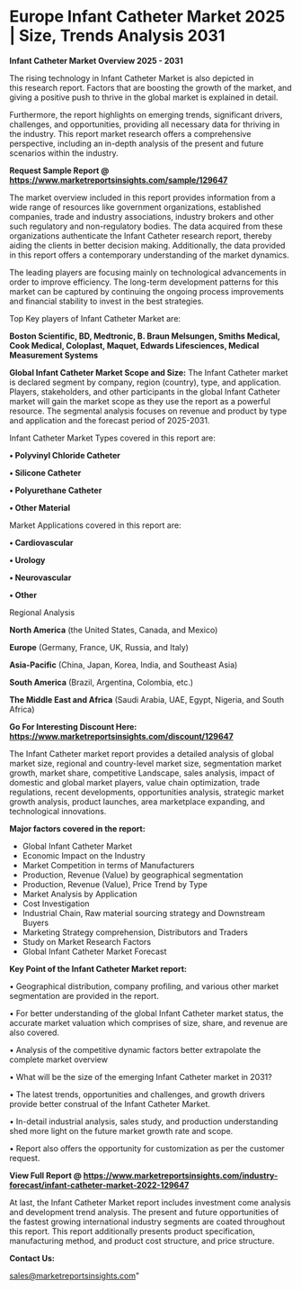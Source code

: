 # Europe Infant Catheter Market 2025 | Size, Trends Analysis 2031

<Strong> Infant Catheter Market Overview 2025 - 2031</strong>

The rising technology in Infant Catheter Market is also depicted in this research report. Factors that are boosting the growth of the market, and giving a positive push to thrive in the global market is explained in detail.

Furthermore, the report highlights on emerging trends, significant drivers, challenges, and opportunities, providing all necessary data for thriving in the industry. This report market research offers a comprehensive perspective, including an in-depth analysis of the present and future scenarios within the industry.

<strong>Request Sample Report @ <a href=https://www.marketreportsinsights.com/sample/129647>https://www.marketreportsinsights.com/sample/129647</a></strong>

The market overview included in this report provides information from a wide range of resources like government organizations, established companies, trade and industry associations, industry brokers and other such regulatory and non-regulatory bodies. The data acquired from these organizations authenticate the Infant Catheter research report, thereby aiding the clients in better decision making. Additionally, the data provided in this report offers a contemporary understanding of the market dynamics.

The leading players are focusing mainly on technological advancements in order to improve efficiency. The long-term development patterns for this market can be captured by continuing the ongoing process improvements and financial stability to invest in the best strategies.

Top Key players of Infant Catheter Market are:

<strong>Boston Scientific, BD, Medtronic, B. Braun Melsungen, Smiths Medical, Cook Medical, Coloplast, Maquet, Edwards Lifesciences, Medical Measurement Systems</strong>

<strong><b>Global Infant Catheter Market Scope and Size:</b></strong>
The Infant Catheter market is declared segment by company, region (country), type, and application. Players, stakeholders, and other participants in the global Infant Catheter market will gain the market scope as they use the report as a powerful resource. The segmental analysis focuses on revenue and product by type and application and the forecast period of 2025-2031.

Infant Catheter Market Types covered in this report are:

<strong>• Polyvinyl Chloride Catheter

• Silicone Catheter

• Polyurethane Catheter

• Other Material</strong>

Market Applications covered in this report are:

<strong>• Cardiovascular

• Urology

• Neurovascular

• Other</strong> 

Regional Analysis

<strong>North America</strong> (the United States, Canada, and Mexico)

<strong>Europe</strong> (Germany, France, UK, Russia, and Italy)

<strong>Asia-Pacific</strong> (China, Japan, Korea, India, and Southeast Asia)

<strong>South America</strong> (Brazil, Argentina, Colombia, etc.)

<strong>The Middle East and Africa</strong> (Saudi Arabia, UAE, Egypt, Nigeria, and South Africa)

<strong>Go For Interesting Discount Here: <a href=https://www.marketreportsinsights.com/discount/129647>https://www.marketreportsinsights.com/discount/129647</a></strong>

The Infant Catheter market report provides a detailed analysis of global market size, regional and country-level market size, segmentation market growth, market share, competitive Landscape, sales analysis, impact of domestic and global market players, value chain optimization, trade regulations, recent developments, opportunities analysis, strategic market growth analysis, product launches, area marketplace expanding, and technological innovations.

<strong><b>Major factors covered in the report:</b></strong>
<ul>
  <li>Global Infant Catheter Market </li>
  <li>Economic Impact on the Industry</li>
  <li>Market Competition in terms of Manufacturers</li>
  <li>Production, Revenue (Value) by geographical segmentation</li>
  <li>Production, Revenue (Value), Price Trend by Type</li>
  <li>Market Analysis by Application</li>
  <li>Cost Investigation</li>
  <li>Industrial Chain, Raw material sourcing strategy and Downstream Buyers</li>
  <li>Marketing Strategy comprehension, Distributors and Traders</li>
  <li>Study on Market Research Factors</li>
  <li>Global Infant Catheter Market Forecast</li>
</ul>

<strong><b>Key Point of the Infant Catheter Market report:</b></strong>

• Geographical distribution, company profiling, and various other market segmentation are provided in the report.

• For better understanding of the global Infant Catheter market status, the accurate market valuation which comprises of size, share, and revenue are also covered.

• Analysis of the competitive dynamic factors better extrapolate the complete market overview

• What will be the size of the emerging Infant Catheter market in 2031?

• The latest trends, opportunities and challenges, and growth drivers provide better construal of the Infant Catheter Market.

• In-detail industrial analysis, sales study, and production understanding shed more light on the future market growth rate and scope.

• Report also offers the opportunity for customization as per the customer request.

<strong><b>View Full Report @ <a href=https://www.marketreportsinsights.com/industry-forecast/infant-catheter-market-2022-129647>https://www.marketreportsinsights.com/industry-forecast/infant-catheter-market-2022-129647</a></b></strong>


At last, the Infant Catheter Market report includes investment come analysis and development trend analysis. The present and future opportunities of the fastest growing international industry segments are coated throughout this report. This report additionally presents product specification, manufacturing method, and product cost structure, and price structure.

<strong>Contact Us:</strong>

sales@marketreportsinsights.com"
